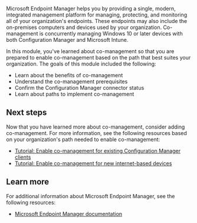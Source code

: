 Microsoft Endpoint Manager helps you by providing a single, modern, integrated management platform for managing, protecting, and monitoring all of your organization's endpoints. These endpoints may also include the on-premises computers and devices used by your organization. Co-management is concurrently managing Windows 10 or later devices with both Configuration Manager and Microsoft Intune. 

In this module, you've learned about co-management so that you are prepared to enable co-management based on the path that best suites your organization. The goals of this module included the following:

- Learn about the benefits of co-management
- Understand the co-management prerequisites
- Confirm the Configuration Manager connector status
- Learn about paths to implement co-management

## Next steps

Now that you have learned more about co-management, consider adding co-management. For more information, see the following resources based on your organization's path needed to enable co-management:

- [Tutorial: Enable co-management for existing Configuration Manager clients](/mem/configmgr/comanage/tutorial-co-manage-clients)
- [Tutorial: Enable co-management for new internet-based devices](/mem/configmgr/comanage/tutorial-co-manage-new-devices)

## Learn more

For additional information about Microsoft Endpoint Manager, see the following resources:

- [Microsoft Endpoint Manager documentation](/mem/)
